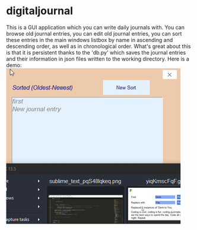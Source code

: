 # digitaljournal
This is a GUI application which you can write daily journals with. You can browse old journal entries, you can edit old journal entries, you can sort these entries in the main
windows listbox by name in ascending and descending order, as well as in chronological order. What's great about this is that it is persistent thanks to the 'db.py' which saves
the journal entries and their information in json files written to the working directory. 
Here is a demo: ![Alt Text](https://github.com/derikvanschaik/digitaljournal/blob/main/digitaldiary.gif)
